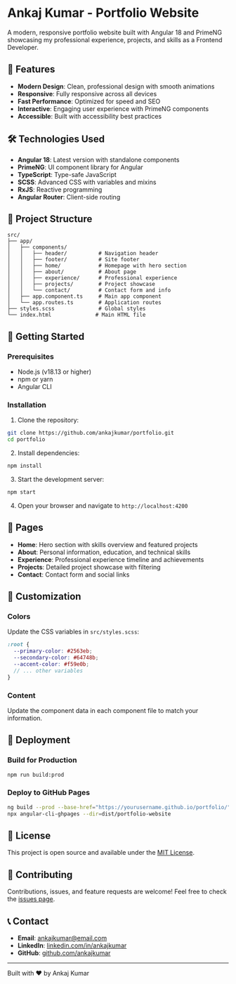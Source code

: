 # Ankaj Kumar - Portfolio Website

A modern, responsive portfolio website built with Angular 18 and PrimeNG showcasing my professional experience, projects, and skills as a Frontend Developer.

## 🚀 Features

- **Modern Design**: Clean, professional design with smooth animations
- **Responsive**: Fully responsive across all devices
- **Fast Performance**: Optimized for speed and SEO
- **Interactive**: Engaging user experience with PrimeNG components
- **Accessible**: Built with accessibility best practices

## 🛠️ Technologies Used

- **Angular 18**: Latest version with standalone components
- **PrimeNG**: UI component library for Angular
- **TypeScript**: Type-safe JavaScript
- **SCSS**: Advanced CSS with variables and mixins
- **RxJS**: Reactive programming
- **Angular Router**: Client-side routing

## 📁 Project Structure

```
src/
├── app/
│   ├── components/
│   │   ├── header/          # Navigation header
│   │   ├── footer/          # Site footer
│   │   ├── home/            # Homepage with hero section
│   │   ├── about/           # About page
│   │   ├── experience/      # Professional experience
│   │   ├── projects/        # Project showcase
│   │   └── contact/         # Contact form and info
│   ├── app.component.ts     # Main app component
│   └── app.routes.ts        # Application routes
├── styles.scss              # Global styles
└── index.html              # Main HTML file
```

## 🚀 Getting Started

### Prerequisites

- Node.js (v18.13 or higher)
- npm or yarn
- Angular CLI

### Installation

1. Clone the repository:
```bash
git clone https://github.com/ankajkumar/portfolio.git
cd portfolio
```

2. Install dependencies:
```bash
npm install
```

3. Start the development server:
```bash
npm start
```

4. Open your browser and navigate to `http://localhost:4200`

## 📱 Pages

- **Home**: Hero section with skills overview and featured projects
- **About**: Personal information, education, and technical skills
- **Experience**: Professional experience timeline and achievements
- **Projects**: Detailed project showcase with filtering
- **Contact**: Contact form and social links

## 🎨 Customization

### Colors
Update the CSS variables in `src/styles.scss`:
```scss
:root {
  --primary-color: #2563eb;
  --secondary-color: #64748b;
  --accent-color: #f59e0b;
  // ... other variables
}
```

### Content
Update the component data in each component file to match your information.

## 🚀 Deployment

### Build for Production
```bash
npm run build:prod
```

### Deploy to GitHub Pages
```bash
ng build --prod --base-href="https://yourusername.github.io/portfolio/"
npx angular-cli-ghpages --dir=dist/portfolio-website
```

## 📄 License

This project is open source and available under the [MIT License](LICENSE).

## 🤝 Contributing

Contributions, issues, and feature requests are welcome! Feel free to check the [issues page](../../issues).

## 📞 Contact

- **Email**: ankajkumar@email.com
- **LinkedIn**: [linkedin.com/in/ankajkumar](https://linkedin.com/in/ankajkumar)
- **GitHub**: [github.com/ankajkumar](https://github.com/ankajkumar)

---

Built with ❤️ by Ankaj Kumar